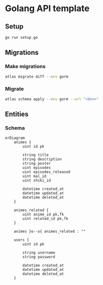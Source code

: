 # Golang API template

## Setup

```sh
go run setup.go
```

## Migrations

### Make migrations

```sh
atlas migrate diff --env gorm
```

### Migrate

```sh
atlas schema apply --env gorm --url "<dsn>"
```

## Entities

### Schema

```mermaid
erDiagram
    animes {
        uint id pk

        string title
        string description
        string poster
        uint episodes
        uint episodes_released
        uint mal_id
        uint shiki_id

        datetime created_at
        datetime updated_at
        datetime deleted_at
    }

    animes_related {
        uint anime_id pk,fk
        uint related_id pk,fk
    }

    animes }o--o{ animes_related : ""

    users {
        uint id pk

        string username
        string password

        datetime created_at
        datetime updated_at
        datetime deleted_at
    }
```
